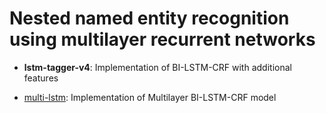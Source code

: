 # Nested named entity recognition using multilayer recurrent networks

* **lstm-tagger-v4**: Implementation of BI-LSTM-CRF with additional features 

* [multi-lstm](https://github.com/ntson2002/lstm-crf-tagging/tree/master/multi-lstm): Implementation of Multilayer BI-LSTM-CRF model 
